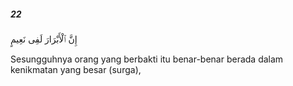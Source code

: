 ##### 22

<span class="ayah">إِنَّ ٱلْأَبْرَارَ لَفِى نَعِيمٍ</span>

<span class="ayah_translation">Sesungguhnya orang yang berbakti itu benar-benar berada dalam kenikmatan yang besar (surga),</span>
